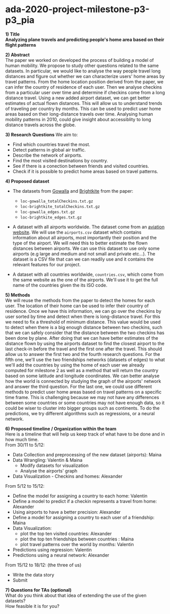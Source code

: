 # ada-2020-project-milestone-p3-p3_pia


**1) Title**<br>
**Analyzing plane travels and predicting people's home area based on their flight patterns**

**2) Abstract**<br>
The paper we worked on developed the process of building a model of human mobility. We propose to study other questions related to the same datasets. In particular, we would like to analyse the way people travel long distances and figure out whether we can characterize users' home areas by travel patterns. From the home location position derived from the paper, we can infer the country of residence of each user. Then we analyse checkins from a particular user over time and determine if checkins come from a long distance travel. Using a new added airport dataset, we can get better estimates of actual flown distances. This will allow us to understand trends of traveling per country by months. This can be used to predict user home areas based on their long-distance travels over time. Analysing human mobility patterns in 2010, could give insight about accessiblity to long distance travels across the globe.

**3) Research Questions**
We aim to:
- Find which countries travel the most.
- Detect patterns in global air traffic.
- Describe the network of airports.
- Find the most visited destinations by country.
- See if there is a conection between friends and visited countries.
- Check if it is possible to predict home areas based on travel patterns.

**4) Proposed dataset**<br>
- The datasets from [Gowalla](https://snap.stanford.edu/data/loc-Gowalla.html) and [Brightkite](https://snap.stanford.edu/data/loc-Brightkite.html) from the paper:
    - `loc-gowalla_totalCheckins.txt.gz`
    - `loc-brightkite_totalCheckins.txt.gz`
    - `loc-gowalla_edges.txt.gz`
    - `loc-brightkite_edges.txt.gz`
    
- A dataset with all airports worldwide. The dataset come from an [aviation website](https://ourairports.com/data/). We will use the `airports.csv` dataset which contains information about all airports, most importantly their position and the type of the airport. We will need this to better estimate the flown distances between airports. We can use this dataset to use only some airports (e.g large and medium and not small and private etc...). The dataset is a CSV file that can we can readily use and it contains the relevant features for our project.

- A dataset with all countries worldwide, `countries.csv`, which come from the same website as the one of the airports. We'll use it to get the full name of the countries given the its ISO code.

**5) Methods**<br>
We will reuse the methods from the paper to detect the homes for each user. The location of their home can be used to infer their country of residence. Once we have this information, we can go over the checkins by user sorted by time and detect when there is long-distance travel. For this we need to fix a threshold of minimum distance. This value would be used to detect when there is a big enough distance between two checkins, such that we can safely consider that the distance between the two checkins has been done by plane. After doing that we can have better estimates of the distance flown by using the airports dataset to find the closest airport to the last check-in before the travel and the first one after the travel. This should allow us to answer the first two and the fourth research questions. For the fifth one, we'll use the two friendships networks (datasets of edges) to what we'll add the countries by using the home of each user we already computed for milestone 2 as well as a method that will return the country based on some latitude and longitude coordinates. We can better analyse how the world is connected by studying the graph of the airports' network and answer the third question. For the last one, we could use different methods to predict user home areas based on travel patterns on a specific time frame. This is challenging because we may not have any differences between some countries or some countries may not have enough data, so it could be wiser to cluster into bigger groups such as continents. To do the predictions, we try different algorithms such as regressions, or a neural network.

**6) Proposed timeline / Organization within the team**<br>
Here is a timeline that will help us keep track of what have to be done and in how much time.<br>
From 30/11 to 5/12:
- Data Collection and preprocessing of the new dataset (airports): Maina
- Data Wrangling: Valentin & Maina
    - Modify datasets for visualization 
    - Analyse the airports' graph 
- Data Visualization - Checkins and homes: Alexander


From 5/12 to 15/12: 
- Define the model for assigning a country to each home: Valentin
- Define a model to predict if a checkin represents a travel from home: Alexander
- Using airports to have a better precision: Alexander
- Define a model for assigning a country to each user of a friendship: Maina
- Data Visualization: 
    - plot the top ten visited countries:  Alexander
    - plot the top ten friendships between countries : Maina 
    - plot travel patterns over the world by months: Valentin
- Predictions using regression: Valentin 
- Predictions using a neural network: Alexander

From 15/12 to 18/12: (the three of us)
- Write the data story
- Submit

**7) Questions for TAs (optional)**<br>
What do you think about that idea of extending the use of the given datasets? <br>
How feasible it is for you?
  
